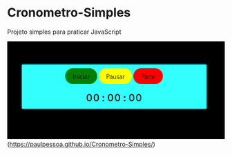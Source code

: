 # Cronometro-Simples
Projeto simples para praticar JavaScript

<img src="./cronometro-simples.png"/> (https://paulpessoa.github.io/Cronometro-Simples/)